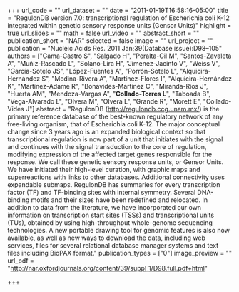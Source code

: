 +++
url_code = ""
url_dataset = ""
date = "2011-01-19T16:58:16-05:00"
title = "RegulonDB version 7.0: transcriptional regulation of Escherichia coli K-12 integrated within genetic sensory response units (Gensor Units)"
highlight = true
url_slides = ""
math = false
url_video = ""
abstract_short = ""
publication_short = "NAR"
selected = false
image = ""
url_project = ""
publication = "Nucleic Acids Res. 2011 Jan;39(Database issue):D98–105"
authors = ["Gama-Castro S", "Salgado H", "Peralta-Gil M", "Santos-Zavaleta A", "Muñiz-Rascado L", "Solano-Lira H", "Jimenez-Jacinto V", "Weiss V", "García-Sotelo JS", "López-Fuentes A", "Porrón-Sotelo L", "Alquicira-Hernández S", "Medina-Rivera A", "Martínez-Flores I", "Alquicira-Hernández K", "Martínez-Adame R", "Bonavides-Martínez C", "Miranda-Ríos J", "Huerta AM", "Mendoza-Vargas A", "__Collado-Torres L__", "Taboada B", "Vega-Alvarado L", "Olvera M", "Olvera L", "Grande R", "Morett E", "Collado-Vides J"]
abstract = "RegulonDB (http://regulondb.ccg.unam.mx/) is the primary reference database of the best-known regulatory network of any free-living organism, that of Escherichia coli K-12. The major conceptual change since 3 years ago is an expanded biological context so that transcriptional regulation is now part of a unit that initiates with the signal and continues with the signal transduction to the core of regulation, modifying expression of the affected target genes responsible for the response. We call these genetic sensory response units, or Gensor Units. We have initiated their high-level curation, with graphic maps and superreactions with links to other databases. Additional connectivity uses expandable submaps. RegulonDB has summaries for every transcription factor (TF) and TF-binding sites with internal symmetry. Several DNA-binding motifs and their sizes have been redefined and relocated. In addition to data from the literature, we have incorporated our own information on transcription start sites (TSSs) and transcriptional units (TUs), obtained by using high-throughput whole-genome sequencing technologies. A new portable drawing tool for genomic features is also now available, as well as new ways to download the data, including web services, files for several relational database manager systems and text files including BioPAX format."
publication_types = ["0"]
image_preview = ""
url_pdf = "http://nar.oxfordjournals.org/content/39/suppl_1/D98.full.pdf+html"

+++

